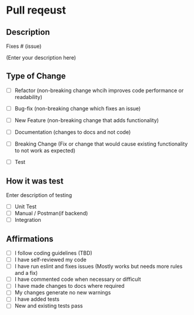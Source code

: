 # Pull reqeust

## Description

[//]: # (Summary of changes. List any dependency changes required for this change)
Fixes # (issue)

(Enter your description here)

## Type of Change

- [ ] Refactor (non-breaking change whcih improves code performance or readability)
- [ ] Bug-fix (non-breaking change which fixes an issue)
- [ ] New Feature (non-breaking change that adds functionality)
- [ ] Documentation (changes to docs and not code)
- [ ] Breaking Change (Fix or change that would cause existing functionality to not work as expected)
- [ ] Test


## How it was test

Enter description of testing

- [ ] Unit Test
- [ ] Manual / Postman(if backend)
- [ ] Integration

## Affirmations

- [ ] I follow coding guidelines (TBD)
- [ ] I have self-reviewed my code
- [ ] I have run eslint and fixes issues (Mostly works but needs more rules and a fix)
- [ ] I have commented code when necessary or difficult
- [ ] I have made changes to docs where required
- [ ] My changes generate no new warnings
- [ ] I have added tests
- [ ] New and existing tests pass